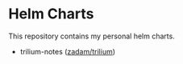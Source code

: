 Helm Charts
===========

This repository contains my personal helm charts.

- trilium-notes ([zadam/trilium](https://github.com/zadam/trilium))

